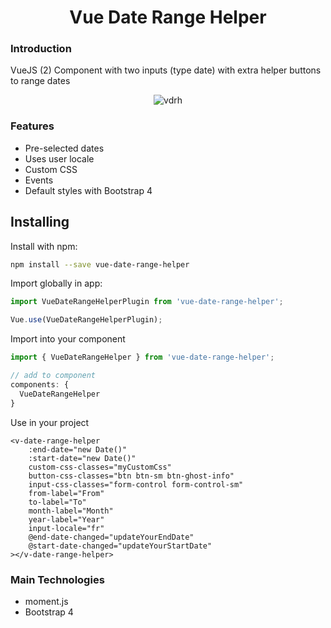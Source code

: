 <h1 align="center">Vue Date Range Helper</h1>

### Introduction
VueJS (2) Component with two inputs (type date) with extra helper buttons to range dates

<p align="center">
  <img src="https://s1.gifyu.com/images/vdrh.png" alt="vdrh" border="0" />
</p>

### Features
<ul>
<li>Pre-selected dates</li>
<li>Uses user locale</li>
<li>Custom CSS</li>
<li>Events</li>
<li>Default styles with Bootstrap 4</li>
</ul>

## Installing

Install with npm:
```bash
npm install --save vue-date-range-helper
```

Import globally in app:

```javascript
import VueDateRangeHelperPlugin from 'vue-date-range-helper';

Vue.use(VueDateRangeHelperPlugin);
```

Import into your component
```javascript
import { VueDateRangeHelper } from 'vue-date-range-helper';

// add to component
components: {
  VueDateRangeHelper
}
```

Use in your project
```vue
<v-date-range-helper
    :end-date="new Date()"
    :start-date="new Date()"
    custom-css-classes="myCustomCss"
    button-css-classes="btn btn-sm btn-ghost-info"
    input-css-classes="form-control form-control-sm"
    from-label="From"
    to-label="To"
    month-label="Month"
    year-label="Year"
    input-locale="fr"
    @end-date-changed="updateYourEndDate"
    @start-date-changed="updateYourStartDate"
></v-date-range-helper>
```

### Main Technologies

<ul>
<li>moment.js</li>
<li>Bootstrap 4</li>
</ul>